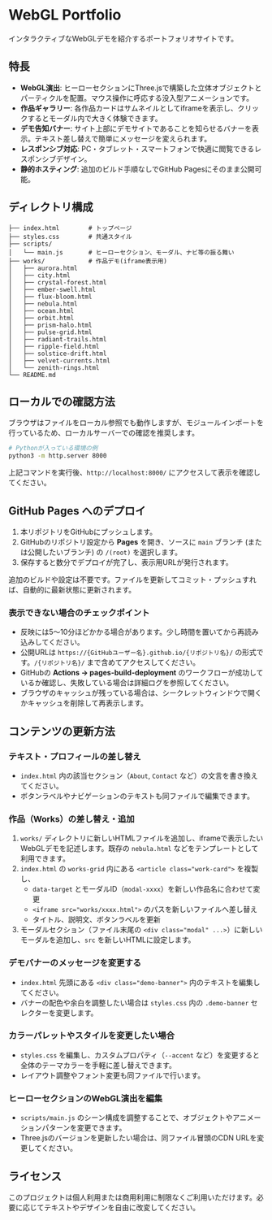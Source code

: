 # WebGL Portfolio

インタラクティブなWebGLデモを紹介するポートフォリオサイトです。

## 特長

- **WebGL演出**: ヒーローセクションにThree.jsで構築した立体オブジェクトとパーティクルを配置。マウス操作に呼応する没入型アニメーションです。
- **作品ギャラリー**: 各作品カードはサムネイルとしてiframeを表示し、クリックするとモーダル内で大きく体験できます。
- **デモ告知バナー**: サイト上部にデモサイトであることを知らせるバナーを表示。テキスト差し替えで簡単にメッセージを変えられます。
- **レスポンシブ対応**: PC・タブレット・スマートフォンで快適に閲覧できるレスポンシブデザイン。
- **静的ホスティング**: 追加のビルド手順なしでGitHub Pagesにそのまま公開可能。

## ディレクトリ構成

```
├── index.html        # トップページ
├── styles.css        # 共通スタイル
├── scripts/
│   └── main.js       # ヒーローセクション、モーダル、ナビ等の振る舞い
├── works/            # 作品デモ(iframe表示用)
│   ├── aurora.html
│   ├── city.html
│   ├── crystal-forest.html
│   ├── ember-swell.html
│   ├── flux-bloom.html
│   ├── nebula.html
│   ├── ocean.html
│   ├── orbit.html
│   ├── prism-halo.html
│   ├── pulse-grid.html
│   ├── radiant-trails.html
│   ├── ripple-field.html
│   ├── solstice-drift.html
│   ├── velvet-currents.html
│   └── zenith-rings.html
└── README.md
```

## ローカルでの確認方法

ブラウザはファイルをローカル参照でも動作しますが、モジュールインポートを行っているため、ローカルサーバーでの確認を推奨します。

```bash
# Pythonが入っている環境の例
python3 -m http.server 8000
```

上記コマンドを実行後、`http://localhost:8000/` にアクセスして表示を確認してください。

## GitHub Pages へのデプロイ

1. 本リポジトリをGitHubにプッシュします。
2. GitHubのリポジトリ設定から **Pages** を開き、ソースに `main` ブランチ (または公開したいブランチ) の `/(root)` を選択します。
3. 保存すると数分でデプロイが完了し、表示用URLが発行されます。

追加のビルドや設定は不要です。ファイルを更新してコミット・プッシュすれば、自動的に最新状態に更新されます。

### 表示できない場合のチェックポイント

- 反映には5〜10分ほどかかる場合があります。少し時間を置いてから再読み込みしてください。
- 公開URLは `https://{GitHubユーザー名}.github.io/{リポジトリ名}/` の形式です。`/{リポジトリ名}/` まで含めてアクセスしてください。
- GitHubの **Actions → pages-build-deployment** のワークフローが成功しているか確認し、失敗している場合は詳細ログを参照してください。
- ブラウザのキャッシュが残っている場合は、シークレットウィンドウで開くかキャッシュを削除して再表示します。

## コンテンツの更新方法

### テキスト・プロフィールの差し替え

- `index.html` 内の該当セクション（`About`, `Contact` など）の文言を書き換えてください。
- ボタンラベルやナビゲーションのテキストも同ファイルで編集できます。

### 作品（Works）の差し替え・追加

1. `works/` ディレクトリに新しいHTMLファイルを追加し、iframeで表示したいWebGLデモを記述します。既存の `nebula.html` などをテンプレートとして利用できます。
2. `index.html` の `works-grid` 内にある `<article class="work-card">` を複製し、
   - `data-target` とモーダルID（`modal-xxxx`）を新しい作品名に合わせて変更
   - `<iframe src="works/xxxx.html">` のパスを新しいファイルへ差し替え
   - タイトル、説明文、ボタンラベルを更新
3. モーダルセクション（ファイル末尾の `<div class="modal" ...>`）に新しいモーダルを追加し、`src` を新しいHTMLに設定します。

### デモバナーのメッセージを変更する

- `index.html` 先頭にある `<div class="demo-banner">` 内のテキストを編集してください。
- バナーの配色や余白を調整したい場合は `styles.css` 内の `.demo-banner` セレクターを変更します。

### カラーパレットやスタイルを変更したい場合

- `styles.css` を編集し、カスタムプロパティ（`--accent` など）を変更すると全体のテーマカラーを手軽に差し替えできます。
- レイアウト調整やフォント変更も同ファイルで行います。

### ヒーローセクションのWebGL演出を編集

- `scripts/main.js` のシーン構成を調整することで、オブジェクトやアニメーションパターンを変更できます。
- Three.jsのバージョンを更新したい場合は、同ファイル冒頭のCDN URLを変更してください。

## ライセンス

このプロジェクトは個人利用または商用利用に制限なくご利用いただけます。必要に応じてテキストやデザインを自由に改変してください。
